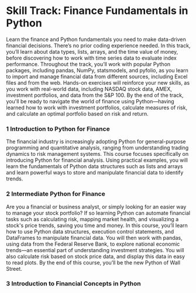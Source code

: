# Skill Track: Finance Fundamentals in Python
Learn the finance and Python fundamentals you need to make data-driven financial decisions. There’s no prior coding experience needed. In this track, you’ll learn about data types, lists, arrays, and the time value of money, before discovering how to work with time series data to evaluate index performance. Throughout the track, you’ll work with popular Python packages, including pandas, NumPy, statsmodels, and pyfolio, as you learn to import and manage financial data from different sources, including Excel files and from the web. Hands-on exercises will reinforce your new skills, as you work with real-world data, including NASDAQ stock data, AMEX, investment portfolios, and data from the S&P 100. By the end of the track, you'll be ready to navigate the world of finance using Python—having learned how to work with investment portfolios, calculate measures of risk, and calculate an optimal portfolio based on risk and return.



### 1 Introduction to Python for Finance
The financial industry is increasingly adopting Python for general-purpose programming and quantitative analysis, ranging from understanding trading dynamics to risk management systems. This course focuses specifically on introducing Python for financial analysis. Using practical examples, you will learn the fundamentals of Python data structures such as lists and arrays and learn powerful ways to store and manipulate financial data to identify trends.

### 2 Intermediate Python for Finance
Are you a financial or business analyst, or simply looking for an easier way to manage your stock portfolio? If so learning Python can automate financial tasks such as calculating risk, mapping market health, and visualizing a stock's price trends, saving you time and money. In this course, you’ll learn how to use Python data structures, execution control statements, and DataFrames to manipulate financial data. You will then work with pandas, using data from the Federal Reserve Bank, to explore national economic trends—an essential part of understanding investment strategies. You will also calculate risk based on stock price data, and display this data in easy to read plots. By the end of this course, you’ll be the new Python of Wall Street.

### 3 Introduction to Financial Concepts in Python
